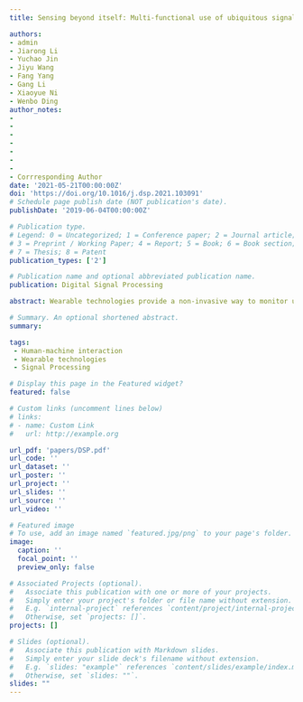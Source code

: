 ```yaml
---
title: Sensing beyond itself: Multi-functional use of ubiquitous signals towards wearable applications

authors: 
- admin
- Jiarong Li
- Yuchao Jin
- Jiyu Wang
- Fang Yang
- Gang Li
- Xiaoyue Ni
- Wenbo Ding
author_notes:
- 
-
-
-
-
-
-
- Corrresponding Author
date: '2021-05-21T00:00:00Z'
doi: 'https://doi.org/10.1016/j.dsp.2021.103091'
# Schedule page publish date (NOT publication's date).
publishDate: '2019-06-04T00:00:00Z'

# Publication type.
# Legend: 0 = Uncategorized; 1 = Conference paper; 2 = Journal article;
# 3 = Preprint / Working Paper; 4 = Report; 5 = Book; 6 = Book section;
# 7 = Thesis; 8 = Patent
publication_types: ['2']

# Publication name and optional abbreviated publication name.
publication: Digital Signal Processing

abstract: Wearable technologies provide a non-invasive way to monitor user’s activity, identity, and health in real-time, which have attracted tremendous interests from both academia and industry. Due to constraints in form factor and power consumption, the sensing capabilities and functionalities of the wearables are usually limited by the available sensors. In the past decade, researchers have committed to realizing the sensing capability of multiple sensors via the signal from one sensor, which expanded the functionalities and sensing domains of traditional sensors. For the first time, we defined such sensing approach as “cross-sensing” and provided a comprehensive review on the cross-sensing towards wearable applications (i.e., human-machine interface, health services, and security). Specifically, this paper summarized the applied signal processing and machine learning algorithms, and discussed how cross-sensing would affect the development and innovation trends of wearable electronics.

# Summary. An optional shortened abstract.
summary: 

tags:
 - Human-machine interaction
 - Wearable technologies
 - Signal Processing

# Display this page in the Featured widget?
featured: false

# Custom links (uncomment lines below)
# links:
# - name: Custom Link
#   url: http://example.org

url_pdf: 'papers/DSP.pdf'
url_code: ''
url_dataset: ''
url_poster: ''
url_project: ''
url_slides: ''
url_source: ''
url_video: ''

# Featured image
# To use, add an image named `featured.jpg/png` to your page's folder.
image:
  caption: ''
  focal_point: ''
  preview_only: false

# Associated Projects (optional).
#   Associate this publication with one or more of your projects.
#   Simply enter your project's folder or file name without extension.
#   E.g. `internal-project` references `content/project/internal-project/index.md`.
#   Otherwise, set `projects: []`.
projects: []

# Slides (optional).
#   Associate this publication with Markdown slides.
#   Simply enter your slide deck's filename without extension.
#   E.g. `slides: "example"` references `content/slides/example/index.md`.
#   Otherwise, set `slides: ""`.
slides: ""
---
```

